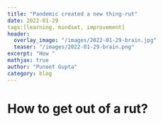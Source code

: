 ```yaml
---
title: "Pandemic created a new thing-rut"
date: 2022-01-29
tags:[learning, mindset, improvement]
header:
  overlay_image: "/images/2022-01-29-brain.jpg"
  teaser: "/images/2022-01-29-brain.png"
excerpt: "How "
mathjax: true
author: "Puneet Gupta"
category: blog
---
```


# How to get out of a rut?
